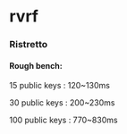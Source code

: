 # rvrf

### Ristretto

#### Rough bench: 

15 public keys : 120~130ms

30 public keys : 200~230ms

100 public keys : 770~830ms
